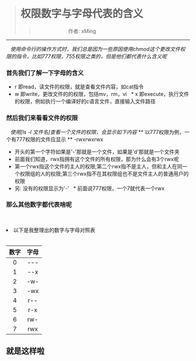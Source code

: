 > # 权限数字与字母代表的含义
>>                        作者: xMing
---                      
&nbsp;&nbsp; *使用命令行的操作方式时，我们总是因为一些原因使用chmod这个更改文件权限的指令，比如777权限，755权限之类的，但是他们都代表什么含义呢*
 ### 首先我们了解一下字母的含义
   * r 即read，读文件的权限，就是查看文件内容，如cat指令
   * w 即write，更改文件的的权限，包括mv，rm，vi
   * x 即execute，执行文件的权限，例如执行一个编译好的c语言文件，直接输入文件路径
 ### 然后我们来看看文件的权限
 &nbsp;&nbsp; *使用[ls -l 文件名]查看一个文件的权限，会显示如下内容*
   ** 以777权限为例，一个有777权限的文件应显示 **
      -rwxrwxrwx  
   * 开头的第一个字符如果是'-'那就是一个文件，如果是'd'那就是一个文件夹
   * 前面我们知道，rwx指拥有这个文件的所有权限，那为什么会有3个rwx呢
   * 第一个rwx指这个文件的主人的权限;第二个rwx指不是主人，但和主人在同一个权限组的人的权限;第三个rwx指不在其权限组也不是文件主人的普通用户的权限
   * 另: 没有的权限显示为'-'
   * 前面说777权限，一个7就代表一个rwx
 ### 那么其他数字都代表啥呢
&nbsp;&nbsp;<li>以下是我整理出的数字与字母对照表</li>  

| 数字 | 字母 |
| :-: | :-: |
|  0  | --- |
|  1  | --x |
|  2  | -w- |
|  3  | -wx |
|  4  | r-- |
|  5  | r-x |
|  6  | rw- |
|  7  | rwx |
## 就是这样啦  
